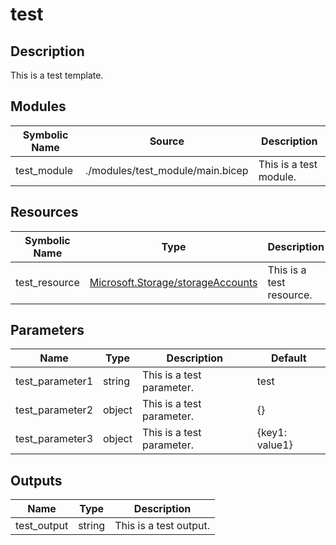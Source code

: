 # test

## Description

This is a test template.

## Modules

| Symbolic Name | Source | Description |
| --- | --- | --- |
| test_module | ./modules/test_module/main.bicep | This is a test module. |

## Resources

| Symbolic Name | Type | Description |
| --- | --- | --- |
| test_resource | [Microsoft.Storage/storageAccounts](https://learn.microsoft.com/en-us/azure/templates/microsoft.storage/storageaccounts) | This is a test resource. |

## Parameters

| Name | Type | Description | Default |
| --- | --- | --- | --- |
| test_parameter1 | string | This is a test parameter. | test |
| test_parameter2 | object | This is a test parameter. | {} |
| test_parameter3 | object | This is a test parameter. | {key1: value1} |

## Outputs

| Name | Type | Description |
| --- | --- | --- |
| test_output | string | This is a test output. |
